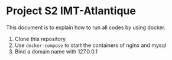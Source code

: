 # Project S2 IMT-Atlantique
This document is to explain how to run all codes by using docker.
1. Clone this repository
2. Use `docker-compose` to start the containers of nginx and mysql
3. Bind a domain name with 127.0.0.1

